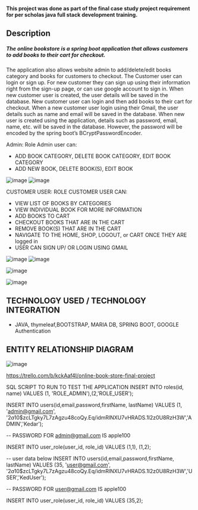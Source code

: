 #### This project was done as part of the final case study project requirement for per scholas java full stack development training. 
## Description 
##### The online bookstore is a spring boot application that allows customers to add books to their cart for checkout. 
The application also allows website admin to add/delete/edit books category and books for customers to checkout. 
The Customer user can login or sign up. For new customer they can sign up using their information right from the sign-up page, or can use google account to sign in. When new customer user is created, the user details will be saved in the database. New customer user can login and then add books to their cart for checkout. When a new customer user login using their Gmail, the user details such as name and email will be saved in the database. When new user is created using the application, details such as password, email, name, etc.  will be saved in the database. However, the password will be encoded by the spring boot’s BCryptPasswordEncoder. 

Admin: Role
Admin user can: 
-	ADD BOOK CATEGORY, DELETE BOOK CATEGORY, EDIT BOOK CATEGORY
-	ADD NEW BOOK, DELETE BOOK(S), EDIT BOOK

![image](https://user-images.githubusercontent.com/81042610/123123674-de042e00-d3fb-11eb-86aa-f21bad4f050d.png)
![image](https://user-images.githubusercontent.com/81042610/123123316-98dffc00-d3fb-11eb-89f1-0f80543fbad4.png)

CUSTOMER USER: ROLE
CUSTOMER USER CAN:
-	VIEW LIST OF BOOKS BY CATEGORIES 
-	VIEW INDIVIDUAL BOOK FOR MORE INFORMATION
-	ADD BOOKS TO CART
-	CHECKOUT BOOKS THAT ARE IN THE CART
-	REMOVE BOOK(S) THAT ARE IN THE CART
-	NAVIGATE TO THE HOME, SHOP, LOGOUT, or CART ONCE THEY ARE logged in 
-	USER CAN SIGN UP/ OR LOGIN USING GMAIL

![image](https://user-images.githubusercontent.com/81042610/123125532-70f19800-d3fd-11eb-9bd3-ca7d65d45414.png)
![image](https://user-images.githubusercontent.com/81042610/123125552-74851f00-d3fd-11eb-82ac-9b0dade8581a.png)


![image](https://user-images.githubusercontent.com/81042610/123125855-c0d05f00-d3fd-11eb-9c0b-a54a1123a4bb.png)

![image](https://user-images.githubusercontent.com/81042610/123126089-f5441b00-d3fd-11eb-89bb-b37c312b506d.png)

 
## TECHNOLOGY USED / TECHNOLOGY INTEGRATION
- JAVA, thymeleaf,BOOTSTRAP, MARIA DB, SPRING BOOT, GOOGLE Authentication

## ENTITY RELATIONSHIP DIAGRAM 

![image](https://user-images.githubusercontent.com/81042610/123129190-9af88980-d400-11eb-81c0-de58169c29f1.png)

https://trello.com/b/kckAaf4I/online-book-store-final-project

SQL SCRIPT TO RUN TO TEST THE APPLICATION
INSERT INTO roles(id, name) VALUES (1, 'ROLE_ADMIN'),(2,'ROLE_USER');

INSERT INTO users(id,email,password,firstName, lastName) VALUES (1, 'admin@gmail.com', '$2a$10$zcLTgky7L7zAgzu48coQy.Eq/idmRlNXU7vHRADS.1I2z0U8RzH3W','ADMIN','Kedar');

-- PASSWORD FOR admin@gmail.com IS apple100

INSERT INTO user_role(user_id, role_id) VALUES (1,1), (1,2);

-- user data below INSERT INTO users(id,email,password,firstName, lastName) VALUES (35, 'user@gmail.com', '$2a$10$zcLTgky7L7zAgzu48coQy.Eq/idmRlNXU7vHRADS.1I2z0U8RzH3W','USER','KedUser');

-- PASSWORD FOR user@gmail.com IS apple100

INSERT INTO user_role(user_id, role_id) VALUES (35,2);


